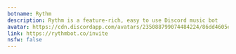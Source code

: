 ```yaml
---
botname: Rythm
description: Rythm is a feature-rich, easy to use Discord music bot
avatar: https://cdn.discordapp.com/avatars/235088799074484224/86dd4605e419359463b3d1e808b90396.png
link: https://rythmbot.co/invite
nsfw: false
---
```

